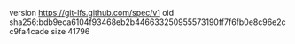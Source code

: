 version https://git-lfs.github.com/spec/v1
oid sha256:bdb9eca6104f93468eb2b446633250955573190ff7f6fb0e8c96e2cc9fa4cade
size 41796
